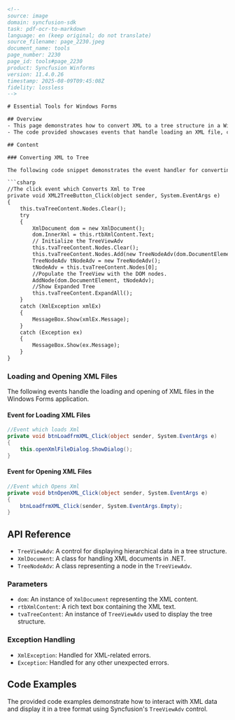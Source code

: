 ```html
<!-- 
source: image
domain: syncfusion-sdk
task: pdf-ocr-to-markdown
language: en (keep original; do not translate)
source_filename: page_2230.jpeg
document_name: tools
page_number: 2230
page_id: tools#page_2230
product: Syncfusion Winforms
version: 11.4.0.26
timestamp: 2025-08-09T09:45:08Z
fidelity: lossless
-->

# Essential Tools for Windows Forms

## Overview
- This page demonstrates how to convert XML to a tree structure in a Windows Forms application using Syncfusion controls.
- The code provided showcases events that handle loading an XML file, converting it to a tree view, and displaying the tree with all nodes expanded.

## Content

### Converting XML to Tree

The following code snippet demonstrates the event handler for converting XML content into a tree structure. It utilizes the `TreeViewAdv` control from the Syncfusion library to display the tree view.

```csharp
//The click event which Converts Xml to Tree
private void XML2TreeButton_Click(object sender, System.EventArgs e)
{
    this.tvaTreeContent.Nodes.Clear();
    try
    {
        XmlDocument dom = new XmlDocument();
        dom.InnerXml = this.rtbXmlContent.Text;
        // Initialize the TreeViewAdv
        this.tvaTreeContent.Nodes.Clear();
        this.tvaTreeContent.Nodes.Add(new TreeNodeAdv(dom.DocumentElement.Name));
        TreeNodeAdv tNodeAdv = new TreeNodeAdv();
        tNodeAdv = this.tvaTreeContent.Nodes[0];
        //Populate the TreeView with the DOM nodes.
        AddNode(dom.DocumentElement, tNodeAdv);
        //Show Expanded Tree
        this.tvaTreeContent.ExpandAll();
    }
    catch (XmlException xmlEx)
    {
        MessageBox.Show(xmlEx.Message);
    }
    catch (Exception ex)
    {
        MessageBox.Show(ex.Message);
    }
}
```

### Loading and Opening XML Files

The following events handle the loading and opening of XML files in the Windows Forms application.

#### Event for Loading XML Files

```csharp
//Event which loads Xml
private void btnLoadfrmXML_Click(object sender, System.EventArgs e)
{
    this.openXmlFileDialog.ShowDialog();
}
```

#### Event for Opening XML Files

```csharp
//Event which Opens Xml
private void btnOpenXML_Click(object sender, System.EventArgs e)
{
    btnLoadfrmXML_Click(sender, System.EventArgs.Empty);
}
```

## API Reference

- `TreeViewAdv`: A control for displaying hierarchical data in a tree structure.
- `XmlDocument`: A class for handling XML documents in .NET.
- `TreeNodeAdv`: A class representing a node in the `TreeViewAdv`.

### Parameters
- `dom`: An instance of `XmlDocument` representing the XML content.
- `rtbXmlContent`: A rich text box containing the XML text.
- `tvaTreeContent`: An instance of `TreeViewAdv` used to display the tree structure.

### Exception Handling
- `XmlException`: Handled for XML-related errors.
- `Exception`: Handled for any other unexpected errors.

## Code Examples

The provided code examples demonstrate how to interact with XML data and display it in a tree format using Syncfusion's `TreeViewAdv` control.

<!-- tags: [Syncfusion, WinForms, TreeViewAdv, XmlDocument, XML, hierarchical data, GUI] keywords: [XML conversion, tree structure, Windows Forms, event handling, exception handling, Syncfusion controls] -->
```